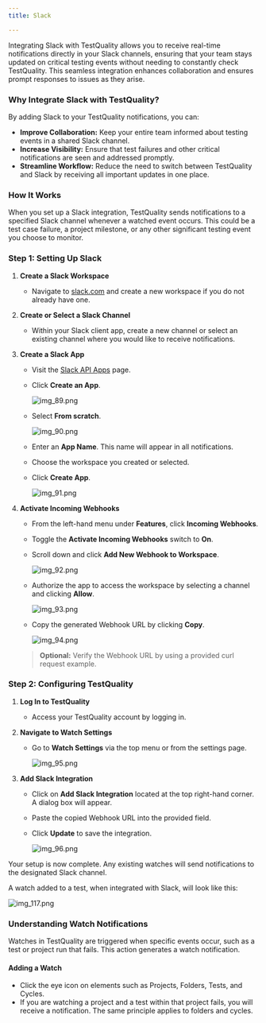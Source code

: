 ```yaml
---
title: Slack

---
```


Integrating Slack with TestQuality allows you to receive real-time notifications directly in your Slack channels, ensuring that your team stays updated on critical testing events without needing to constantly check TestQuality. This seamless integration enhances collaboration and ensures prompt responses to issues as they arise.

### Why Integrate Slack with TestQuality?

By adding Slack to your TestQuality notifications, you can:

- **Improve Collaboration:** Keep your entire team informed about testing events in a shared Slack channel.
- **Increase Visibility:** Ensure that test failures and other critical notifications are seen and addressed promptly.
- **Streamline Workflow:** Reduce the need to switch between TestQuality and Slack by receiving all important updates in one place.

### How It Works

When you set up a Slack integration, TestQuality sends notifications to a specified Slack channel whenever a watched event occurs. This could be a test case failure, a project milestone, or any other significant testing event you choose to monitor.

### Step 1: Setting Up Slack

1. **Create a Slack Workspace**
    - Navigate to [slack.com](https://slack.com) and create a new workspace if you do not already have one.

2. **Create or Select a Slack Channel**
    - Within your Slack client app, create a new channel or select an existing channel where you would like to receive notifications.

3. **Create a Slack App**
    - Visit the [Slack API Apps](https://api.slack.com/apps) page.
    - Click **Create an App**.

         ![img_89.png](img/img_89.png)
    - Select **From scratch**.

         ![img_90.png](img/img_90.png)
    - Enter an **App Name**. This name will appear in all notifications.
    - Choose the workspace you created or selected.
    - Click **Create App**.

        ![img_91.png](img/img_91.png)


4. **Activate Incoming Webhooks**
    - From the left-hand menu under **Features**, click **Incoming Webhooks**.
    - Toggle the **Activate Incoming Webhooks** switch to **On**.
    - Scroll down and click **Add New Webhook to Workspace**.

        ![img_92.png](img/img_92.png)
    - Authorize the app to access the workspace by selecting a channel and clicking **Allow**.

        ![img_93.png](img/img_93.png)
    - Copy the generated Webhook URL by clicking **Copy**.

        ![img_94.png](img/img_94.png)

    > **Optional:** Verify the Webhook URL by using a provided curl request example.

### Step 2: Configuring TestQuality

1. **Log In to TestQuality**
    - Access your TestQuality account by logging in.

2. **Navigate to Watch Settings**
    - Go to **Watch Settings** via the top menu or from the settings page.

         ![img_95.png](img/img_95.png)

3. **Add Slack Integration**
    - Click on **Add Slack Integration** located at the top right-hand corner. A dialog box will appear.
    - Paste the copied Webhook URL into the provided field.
    - Click **Update** to save the integration.

        ![img_96.png](img/img_96.png)

Your setup is now complete. Any existing watches will send notifications to the designated Slack channel.

A watch added to a test, when integrated with Slack, will look like this:

![img_117.png](img/img_117.png)


### Understanding Watch Notifications

Watches in TestQuality are triggered when specific events occur, such as a test or project run that fails. This action generates a watch notification.

#### Adding a Watch

- Click the eye icon on elements such as Projects, Folders, Tests, and Cycles.
- If you are watching a project and a test within that project fails, you will receive a notification. The same principle applies to folders and cycles.

